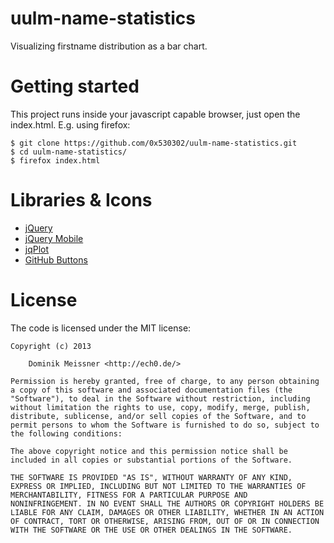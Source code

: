 # uulm-name-statistics

Visualizing firstname distribution as a bar chart.

# Getting started

This project runs inside your javascript capable browser, just open the index.html.
E.g. using firefox:

	$ git clone https://github.com/0x530302/uulm-name-statistics.git
	$ cd uulm-name-statistics/
	$ firefox index.html

# Libraries & Icons

 * [jQuery](http://jquery.com)
 * [jQuery Mobile](http://jquerymobile.com)
 * [jqPlot](http://www.jqplot.com)
 * [GitHub Buttons](http://github.com/mdo/github-buttons)

# License

The code is licensed under the MIT license:

	Copyright (c) 2013

		Dominik Meissner <http://ech0.de/>

	Permission is hereby granted, free of charge, to any person obtaining
	a copy of this software and associated documentation files (the
	"Software"), to deal in the Software without restriction, including
	without limitation the rights to use, copy, modify, merge, publish,
	distribute, sublicense, and/or sell copies of the Software, and to
	permit persons to whom the Software is furnished to do so, subject to
	the following conditions:

	The above copyright notice and this permission notice shall be
	included in all copies or substantial portions of the Software.

	THE SOFTWARE IS PROVIDED "AS IS", WITHOUT WARRANTY OF ANY KIND,
	EXPRESS OR IMPLIED, INCLUDING BUT NOT LIMITED TO THE WARRANTIES OF
	MERCHANTABILITY, FITNESS FOR A PARTICULAR PURPOSE AND
	NONINFRINGEMENT. IN NO EVENT SHALL THE AUTHORS OR COPYRIGHT HOLDERS BE
	LIABLE FOR ANY CLAIM, DAMAGES OR OTHER LIABILITY, WHETHER IN AN ACTION
	OF CONTRACT, TORT OR OTHERWISE, ARISING FROM, OUT OF OR IN CONNECTION
	WITH THE SOFTWARE OR THE USE OR OTHER DEALINGS IN THE SOFTWARE.
